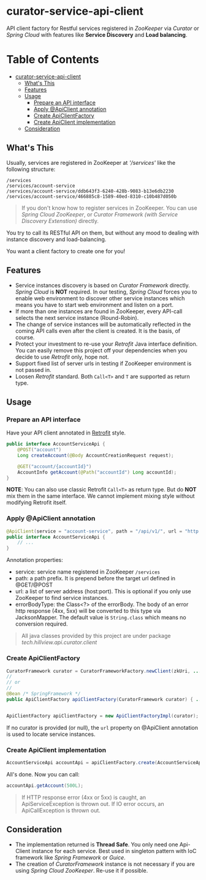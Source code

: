 # curator-service-api-client

API client factory for Restful services registered in *ZooKeeper* via *Curator* or *Spring Cloud* with features like **Service Discovery** and **Load balancing**.


Table of Contents
=================

   * [curator-service-api-client](#curator-service-api-client)
      * [What's This](#whats-this)
      * [Features](#features)
      * [Usage](#usage)
         * [Prepare an API interface](#prepare-an-api-interface)
         * [Apply @ApiClient annotation](#apply-apiclient-annotation)
         * [Create ApiClientFactory](#create-apiclientfactory)
         * [Create ApiClient implementation](#create-apiclient-implementation)
      * [Consideration](#consideration)


## What's This

Usually, services are registered in ZooKeeper at *'/services'* like the following structure:

```
/services
/services/account-service
/services/account-service/ddb643f3-6240-428b-9083-b13e6db2230
/services/account-service/466885c8-1589-40ed-8310-c10b487d050b
```

> If you don't know how to register services in ZooKeeper. You can use *Spring Cloud ZooKeeper*, or *Curator Framework (with Service Discovery Extenstion)* directly.

You try to call its RESTful API on them, but without any mood to dealing with instance discovery and load-balancing.

You want a client factory to create one for you!


## Features

* Service instances discovery is based on *Curator Framework* directly. *Spring Cloud* is **NOT** required. In our testing, *Spring Cloud* forces you to enable web environment to discover other service instances which means you have to start web environment and listen on a port.
* If more than one instances are found in ZooKeeper, every API-call selects the next service instance (Round-Robin).
* The change of service instances will be automatically reflected in the coming API calls even after the client is created. It is the basis, of course. 
* Protect your investment to re-use your *Retrofit* Java interface definition. You can easily remove this project off your dependencies when you decide to use *Retrofit* only, hope not.
* Support fixed list of server urls in testing if ZooKeeper environment is not passed in.
* Loosen *Retrofit* standard. Both `Call<T>` and `T` are supported as return type.

## Usage

### Prepare an API interface

Have your API client annotated in [Retrofit](https://square.github.io/retrofit/) style.

```java
public interface AccountServiceApi {
    @POST("account")
    Long createAccount(@Body AccountCreationRequest request);

    @GET("account/{accountId}")
    AccountInfo getAccount(@Path("accountId") Long accountId);
}
```

**NOTE**: You can also use classic Retrofit `Call<T>` as return type. But do **NOT** mix them in the same interface. We cannot implement mixing style without modifying Retrofit itself.

### Apply @ApiClient annotation

```java
@ApiClient(service = "account-service", path = "/api/v1/", url = "http://localhost:8080")
public interface AccountServiceApi {
    // ...
}
```

Annotation properties:

* service: service name registered in ZooKeeper `/services`
* path: a path prefix. It is prepend before the target url defined in @GET/@POST
* url: a list of server address (host:port). This is optional if you only use ZooKeeper to find service instances.
* errorBodyType: the Class<?> of the errorBody. The body of an error http response (4xx, 5xx) will be converted to this type via JacksonMapper. The default value is `String.class` which means no conversion required.

> All java classes provided by this project are under package *tech.hillview.api.curator.client*

### Create ApiClientFactory

```java
CuratorFramework curator = CuratorFrameworkFactory.newClient(zkUri, ...);
//
// or
//
@Bean /* SpringFramework */
public ApiClientFactory apiClientFactory(CuratorFramework curator) { ... }


ApiClientFactory apiClientFactory = new ApiClientFactoryImpl(curator);
```

If no curator is provided (or null), the ```url``` property on @ApiClient annotation is used to locate service instances.

### Create ApiClient implementation

```java
AccountServiceApi accountApi = apiClientFactory.create(AccountServiceApi.class);
```

All's done. Now you can call:

```java
accountApi.getAccount(500L);
```

> If HTTP response error (4xx or 5xx) is caught, an ApiServiceException is thrown out. If IO error occurs, an ApiCallException is thrown out.

## Consideration

* The implementation returned is **Thread Safe**. You only need one Api-Client instance for each service. Best used in  singleton pattern with IoC framework like *Spring Framework* or *Guice*.
* The creation of *CuratorFramework* instance is not necessary if you are using *Spring Cloud ZooKeeper*. Re-use it if possible.
